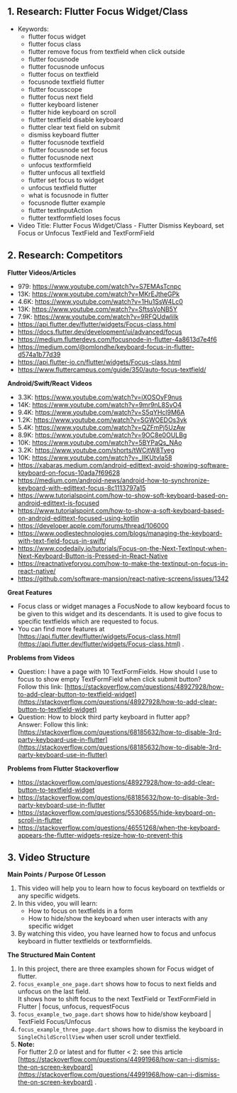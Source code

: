 ## 1. Research: Flutter Focus Widget/Class

- Keywords:
    - flutter focus widget
    - flutter focus class
    - flutter remove focus from textfield when click outside
    - flutter focusnode
    - flutter focusnode unfocus
    - flutter focus on textfield
    - focusnode textfield flutter
    - flutter focusscope
    - flutter focus next field
    - flutter keyboard listener
    - flutter hide keyboard on scroll
    - flutter textfield disable keyboard
    - flutter clear text field on submit
    - dismiss keyboard flutter
    - flutter focusnode textfield
    - flutter focusnode set focus
    - flutter focusnode next
    - unfocus textformfield
    - flutter unfocus all textfield
    - flutter set focus to widget
    - unfocus textfield flutter
    - what is focusnode in flutter
    - focusnode flutter example
    - flutter textInputAction
    - flutter textformfield loses focus
- Video
  Title: Flutter Focus Widget/Class - Flutter Dismiss Keyboard, set Focus or Unfocus TextField and
  TextFormField

## 2. Research: Competitors

**Flutter Videos/Articles**

- 979: https://www.youtube.com/watch?v=S7EMAsTcnpc
- 13K: https://www.youtube.com/watch?v=MKrEJtheGPk
- 4.6K: https://www.youtube.com/watch?v=1Hu1SsW4Lc0
- 13K: https://www.youtube.com/watch?v=SftssVoNB5Y
- 7.9K: https://www.youtube.com/watch?v=9RFQUdwliIk
- https://api.flutter.dev/flutter/widgets/Focus-class.html
- https://docs.flutter.dev/development/ui/advanced/focus
- https://medium.flutterdevs.com/focusnode-in-flutter-4a8613d7e4f6
- https://medium.com/@omlondhe/keyboard-focus-in-flutter-d574a1b77d39
- https://api.flutter-io.cn/flutter/widgets/Focus-class.html
- https://www.fluttercampus.com/guide/350/auto-focus-textfield/

**Android/Swift/React Videos**

- 3.3K: https://www.youtube.com/watch?v=iXOSOyF9nus
- 14K: https://www.youtube.com/watch?v=9mr9nL8SyO4
- 9.4K: https://www.youtube.com/watch?v=S5qYHcl9M6A
- 1.2K: https://www.youtube.com/watch?v=SGWOEDOs3yk
- 5.4K: https://www.youtube.com/watch?v=QZFmPj5UzAw
- 8.9K: https://www.youtube.com/watch?v=9OC8e0OULBg
- 10K: https://www.youtube.com/watch?v=5BYPaQs_NAo
- 3.2K: https://www.youtube.com/shorts/tWCjtW8Tyeg
- 10K: https://www.youtube.com/watch?v=_IIKUtvla58
- https://xabaras.medium.com/android-edittext-avoid-showing-software-keyboard-on-focus-10ada7f69628
- https://medium.com/android-news/android-how-to-synchronize-keyboard-with-edittext-focus-8c1113797a15
- https://www.tutorialspoint.com/how-to-show-soft-keyboard-based-on-android-edittext-is-focused
- https://www.tutorialspoint.com/how-to-show-a-soft-keyboard-based-on-android-edittext-focused-using-kotlin
- https://developer.apple.com/forums/thread/106000
- https://www.oodlestechnologies.com/blogs/managing-the-keyboard-with-text-field-focus-in-swift/
- https://www.codedaily.io/tutorials/Focus-on-the-Next-TextInput-when-Next-Keyboard-Button-is-Pressed-in-React-Native
- https://reactnativeforyou.com/how-to-make-the-textinput-on-focus-in-react-native/
- https://github.com/software-mansion/react-native-screens/issues/1342

**Great Features**

- Focus class or widget manages a FocusNode to allow keyboard focus to be given to this widget and
  its descendants. It is used to give focus to specific textfields which are requested to focus.
- You can find more features
  at [https://api.flutter.dev/flutter/widgets/Focus-class.html](https://api.flutter.dev/flutter/widgets/Focus-class.html)
  .

**Problems from Videos**

- Question: I have a page with 10 TextFormFields. How should I use to focus to show empty
  TextFormField when click submit button?
  <br/> Follow this
  link: [https://stackoverflow.com/questions/48927928/how-to-add-clear-button-to-textfield-widget](https://stackoverflow.com/questions/48927928/how-to-add-clear-button-to-textfield-widget)
- Question: How to block third party keyboard in flutter app?
  <br/> Answer: Follow this
  link: [https://stackoverflow.com/questions/68185632/how-to-disable-3rd-party-keyboard-use-in-flutter](https://stackoverflow.com/questions/68185632/how-to-disable-3rd-party-keyboard-use-in-flutter)

**Problems from Flutter Stackoverflow**

- https://stackoverflow.com/questions/48927928/how-to-add-clear-button-to-textfield-widget
- https://stackoverflow.com/questions/68185632/how-to-disable-3rd-party-keyboard-use-in-flutter
- https://stackoverflow.com/questions/55306855/hide-keyboard-on-scroll-in-flutter
- https://stackoverflow.com/questions/46551268/when-the-keyboard-appears-the-flutter-widgets-resize-how-to-prevent-this

## 3. Video Structure

**Main Points / Purpose Of Lesson**

1. This video will help you to learn how to focus keyboard on textfields or any specific widgets.
2. In this video, you will learn:
    - How to focus on textfields in a form
    - How to hide/show the keyboard when user interacts with any specific widget
3. By watching this video, you have learned how to focus and unfocus keyboard in flutter textfields
   or textformfields.

**The Structured Main Content**

1. In this project, there are three examples shown for Focus widget of flutter.
2. `focus_example_one_page.dart` shows how to focus to next fields and unfocus on the last field.
   <br/> It shows how to shift focus to the next TextField or TextFormField in Flutter | focus,
   unfocus, requestFocus
3. `focus_example_two_page.dart` shows how to hide/show keyboard | TextField Focus/Unfocus
4. `focus_example_three_page.dart` shows how to dismiss the keyboard in `SingleChildScrollView` when
   user scroll under textfield.
5. **Note:**
   <br/>For flutter 2.0 or latest and for flutter < 2: see this
   article [https://stackoverflow.com/questions/44991968/how-can-i-dismiss-the-on-screen-keyboard](https://stackoverflow.com/questions/44991968/how-can-i-dismiss-the-on-screen-keyboard)
   .
